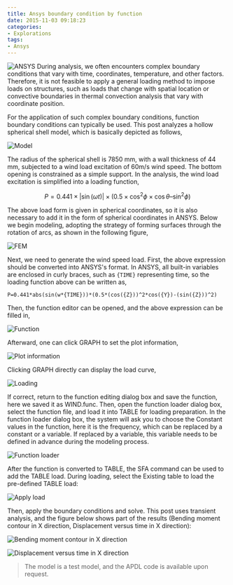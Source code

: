 ```yaml
---
title: Ansys boundary condition by function
date: 2015-11-03 09:18:23
categories:
- Explorations
tags:
- Ansys
---
```


![ANSYS](/uploads/images/0000/ANSYS.jpg)
During analysis, we often encounters complex boundary conditions that vary with time, coordinates, temperature, and other factors. Therefore, it is not feasible to apply a general loading method to impose loads on structures, such as loads that change with spatial location or convective boundaries in thermal convection analysis that vary with coordinate position.

<!-- more -->

For the application of such complex boundary conditions, function boundary conditions can typically be used. This post analyzes a hollow spherical shell model, which is basically depicted as follows,

![Model](/uploads/images/2015/AnsysFunctionBoundary1.svg)

The radius of the spherical shell is 7850 mm, with a wall thickness of 44 mm, subjected to a wind load excitation of 60m/s wind speed. The bottom opening is constrained as a simple support. In the analysis, the wind load excitation is simplified into a loading function,

$$P = 0.441 \times \left| {\sin (\omega t)} \right| \times (0.5 \times {\cos ^2}\phi  \times \cos \theta  – {\sin ^2}\phi )$$

The above load form is given in spherical coordinates, so it is also necessary to add it in the form of spherical coordinates in ANSYS. Below we begin modeling, adopting the strategy of forming surfaces through the rotation of arcs, as shown in the following figure,

![FEM](/uploads/images/2015/AnsysFunctionBoundary2.png)

Next, we need to generate the wind speed load. First, the above expression should be converted into ANSYS's format. In ANSYS, all built-in variables are enclosed in curly braces, such as `{TIME}` representing time, so the loading function above can be written as,

```
P=0.441*abs(sin(w*{TIME}))*(0.5*(cos({Z}))^2*cos({Y})-(sin({Z}))^2)
```

Then, the function editor can be opened, and the above expression can be filled in,

![Function](/uploads/images/2015/AnsysFunctionBoundary3.png)

Afterward, one can click GRAPH to set the plot information,

![Plot information](/uploads/images/2015/AnsysFunctionBoundary4.png)

Clicking GRAPH directly can display the load curve,

![Loading](/uploads/images/2015/AnsysFunctionBoundary5.png)

If correct, return to the function editing dialog box and save the function, here we saved it as WIND.func. Then, open the function loader dialog box, select the function file, and load it into TABLE for loading preparation. In the function loader dialog box, the system will ask you to choose the Constant values in the function, here it is the frequency, which can be replaced by a constant or a variable. If replaced by a variable, this variable needs to be defined in advance during the modeling process.

![Function loader](/uploads/images/2015/AnsysFunctionBoundary6.png)

After the function is converted to TABLE, the SFA command can be used to add the TABLE load. During loading, select the Existing table to load the pre-defined TABLE load:

![Apply load](/uploads/images/2015/AnsysFunctionBoundary7.png)

Then, apply the boundary conditions and solve. This post uses transient analysis, and the figure below shows part of the results (Bending moment contour in X direction, Displacement versus time in X direction):

![Bending moment contour in X direction](/uploads/images/2015/AnsysFunctionBoundary8.png)

![Displacement versus time in X direction](/uploads/images/2015/AnsysFunctionBoundary9.png)

> The model is a test model, and the APDL code is available upon request.
